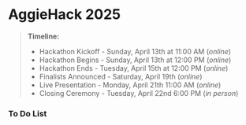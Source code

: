 # **AggieHack 2025**
> **Timeline:**
> - Hackathon Kickoff - Sunday, April 13th at 11:00 AM (*online*)
> - Hackathon Begins - Sunday, April 13th at 12:00 PM (*online*)
> - Hackathon Ends - Tuesday, April 15th at 12:00 PM (*online*)
> - Finalists Announced - Saturday, April 19th (*online*)
> - Live Presentation - Monday, April 21th 11:00 AM (*online*)
> - Closing Ceremony - Tuesday, April 22nd 6:00 PM (*in person*)

### **To Do List**
